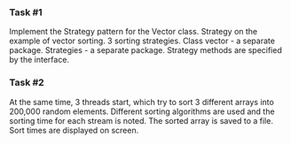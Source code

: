 ### Task #1
Implement the Strategy pattern for the Vector class. Strategy on the example of vector sorting. 3 sorting strategies. Class vector - a separate package. Strategies - a separate package. Strategy methods are specified by the interface.

### Task #2
At the same time, 3 threads start, which try to sort 3 different arrays into 200,000 random elements. Different sorting algorithms are used and the sorting time for each stream is noted. The sorted array is saved to a file. Sort times are displayed on screen.
